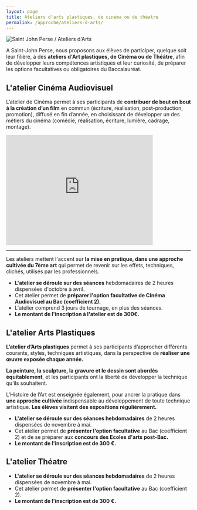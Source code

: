 ```yaml
---
layout: page
title: Ateliers d'arts plastiques, de cinéma ou de théatre
permalink: /approche/ateliers-d-arts/
---
```


![Saint John Perse / Ateliers d'Arts](https://www.ecoles-sjp.fr/images/DSC08323.jpg "Saint John Perse / Ateliers d'Arts")

A Saint-John Perse, nous proposons aux élèves de participer, quelque soit leur filière, à des **ateliers d'Art plastiques, de Cinéma ou de Théâtre**, afin de développer leurs compétences artistiques et leur curiosité, de préparer les options facultatives ou obligatoires du Baccalauréat.

## L'atelier Cinéma Audiovisuel

L’atelier de Cinéma permet à ses participants de **contribuer de bout en bout à la création d’un film** en commun (écriture, réalisation, post-production, promotion), diffusé en fin d’année, en choisissant de développer un des métiers du cinéma (comédie, réalisation, écriture, lumière, cadrage, montage).

<iframe src="https://player.vimeo.com/video/168553780?portrait=0" width="400" height="300" allowfullscreen="true" frameborder="0" scrolling="no" title="JoomlaWorks AllVideos Player"></iframe>

---

Les ateliers mettent l'accent sur **la mise en pratique, dans une approche cultivée du 7ème art** qui permet de revenir sur les effets, techniques, clichés, utilisés par les professionnels.

* **L'atelier se déroule sur des séances** hebdomadaires de 2 heures dispensées d'octobre à avril.
* Cet atelier permet de **préparer l'option facultative de Cinéma Audiovisuel au Bac (coefficient 2).**
* L'atelier comprend 3 jours de tournage, en plus des séances.
* **Le montant de l'inscription à l'atelier est de 300€.**

## L'atelier Arts Plastiques

**L’atelier d’Arts plastiques** permet à ses participants d’approcher différents courants, styles, techniques artistiques, dans la perspective de **réaliser une œuvre exposée chaque année.**

**La peinture, la sculpture, la gravure et le dessin sont abordés équitablement**, et les participants ont la liberté de développer la technique qu’ils souhaitent.

L'Histoire de l’Art est enseignée également, pour ancrer la pratique dans **une approche cultivée** indispensable au développement de toute technique artistique. **Les élèves visitent des expositions régulièrement.**

* **L'atelier se déroule sur des séances hebdomadaires** de 2 heures dispensées de novembre à mai.
* Cet atelier permet de **présenter l'option facultative** au Bac (coefficient 2) et de se préparer aux **concours des Ecoles d'arts post-Bac.**
* **Le montant de l'inscription est de 300 €.**

## L'atelier Théatre

* **L'atelier se déroule sur des séances hebdomadaires** de 2 heures dispensées de novembre à mai.
* Cet atelier permet de **présenter l'option facultative** au Bac (coefficient 2).
* **Le montant de l'inscription est de 300 €.**

